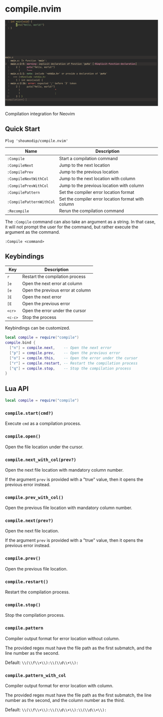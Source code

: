 # compile.nvim
![Screenshot](img/demo.png)

Compilation integration for Neovim

## Quick Start
```vim
Plug 'shoumodip/compile.nvim'
```

| Name                     | Description                                        |
| ------------------------ | -------------------------------------------------- |
| `:Compile`               | Start a compilation command                        |
| `:CompileNext`           | Jump to the next location                          |
| `:CompilePrev`           | Jump to the previous location                      |
| `:CompileNextWithCol`    | Jump to the next location with column              |
| `:CompilePrevWithCol`    | Jump to the previous location with column          |
| `:CompilePattern`        | Set the compiler error location format             |
| `:CompilePatternWithCol` | Set the compiler error location format with column |
| `:Recompile`             | Rerun the compilation command                      |

The `:Compile` command can also take an argument as a string. In that case, it will not prompt the user for the command, but rather execute the argument as the command.

```vim
:Compile <command>
```

## Keybindings
| Key     | Description                       |
| ------- | --------------------------------- |
| `r`     | Restart the compilation process   |
| `]e`    | Open the next error at column     |
| `[e`    | Open the previous error at column |
| `]E`    | Open the next error               |
| `[E`    | Open the previous error           |
| `<cr>`  | Open the error under the cursor   |
| `<c-c>` | Stop the process                  |

Keybindings can be customized.

```lua
local compile = require("compile")
compile.bind {
  ["n"] = compile.next,    -- Open the next error
  ["p"] = compile.prev,    -- Open the previous error
  ["o"] = compile.this,    -- Open the error under the cursor
  ["r"] = compile.restart, -- Restart the compilation process
  ["q"] = compile.stop,    -- Stop the compilation process
}
```

## Lua API
```lua
local compile = require("compile")
```

### `compile.start(cmd?)`
Execute `cmd` as a compilation process.

### `compile.open()`
Open the file location under the cursor.

### `compile.next_with_col(prev?)`
Open the next file location with mandatory column number.

If the argument `prev` is provided with a "true" value, then it opens the previous error instead.

### `compile.prev_with_col()`
Open the previous file location with mandatory column number.

### `compile.next(prev?)`
Open the next file location.

If the argument `prev` is provided with a "true" value, then it opens the previous error instead.

### `compile.prev()`
Open the previous file location.

### `compile.restart()`
Restart the compilation process.

### `compile.stop()`
Stop the compilation process.

### `compile.pattern`
Compiler output format for error location without column.

The provided regex must have the file path as the first submatch, and the line
number as the second.

Default: `\\(\\f\\+\\):\\(\\d\\+\\):`

### `compile.pattern_with_col`
Compiler output format for error location with column.

The provided regex must have the file path as the first submatch, the line
number as the second, and the column number as the third.

Default: `\\(\\f\\+\\):\\(\\d\\+\\):\\(\\d\\+\\):`
